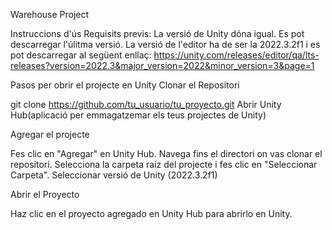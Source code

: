 Warehouse Project

Instruccions d'ús
Requisits previs:
La versió de Unity dóna igual. Es pot descarregar l'úlitma versió.
La versió de l'editor ha de ser la 2022.3.2f1 i es pot descarregar al següent enllaç:
https://unity.com/releases/editor/qa/lts-releases?version=2022.3&major_version=2022&minor_version=3&page=1

Pasos per obrir el projecte en Unity
Clonar el Repositori

git clone https://github.com/tu_usuario/tu_proyecto.git
Abrir Unity Hub(aplicació per emmagatzemar els teus projectes de Unity)

Agregar el projecte

Fes clic en "Agregar" en Unity Hub.
Navega fins el directori on vas clonar el repositori.
Selecciona la carpeta raíz del projecte i fes clic en "Seleccionar Carpeta".
Seleccionar versió de Unity (2022.3.2f1)

Abrir el Proyecto

Haz clic en el proyecto agregado en Unity Hub para abrirlo en Unity.
